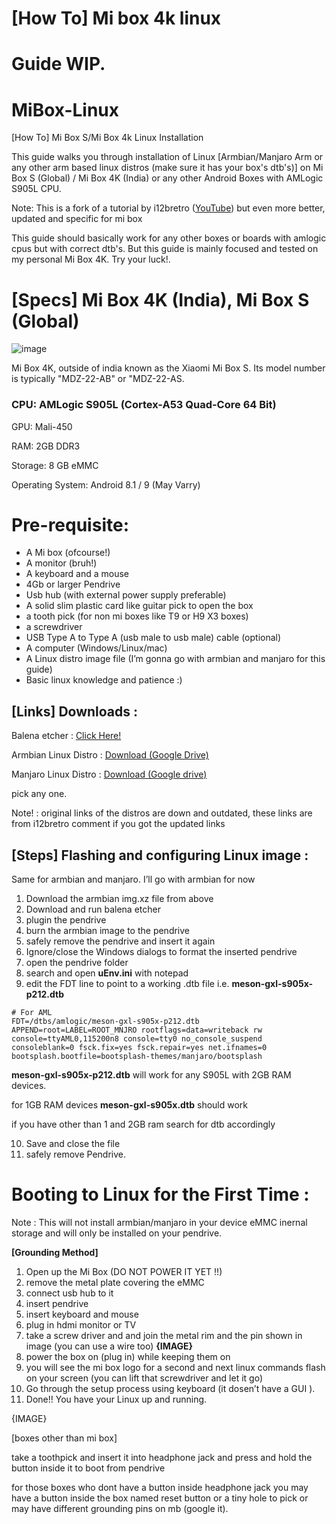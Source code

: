 # [How To] Mi box 4k linux

# Guide WIP.

# MiBox-Linux

[How To] Mi Box S/Mi Box 4k Linux Installation

This guide walks you through installation of Linux [Armbian/Manjaro Arm or any other arm based linux distros (make sure it has your box's dtb's)] on Mi Box S (Global) / Mi Box 4K (India) or any other Android Boxes with AMLogic S905L CPU.

Note: This is a fork of a tutorial by i12bretro ([YouTube](https://www.youtube.com/watch?v=bb8F20rgEJ4)) but even more better, updated and specific for mi box

This guide should basically work for any other boxes or boards with amlogic cpus but with correct dtb's. But this guide is mainly focused and tested on my personal Mi Box 4K. Try your luck!.

# [Specs] Mi Box 4K (India), Mi Box S (Global)

![image](https://github.com/Saiwilan/MiBox-Linux/assets/138218032/f6f5d9ff-ceb5-42a8-ac33-d9efaa821281)


Mi Box 4K, outside of india known as the Xiaomi Mi Box S. Its model number is typically "MDZ-22-AB" or "MDZ-22-AS.

### CPU: AMLogic S905L (Cortex-A53 Quad-Core 64 Bit)

GPU: Mali-450

RAM: 2GB DDR3

Storage: 8 GB eMMC

Operating System: Android 8.1 / 9 (May Varry)

# **Pre-requisite**:

- A Mi box (ofcourse!)
- A monitor (bruh!)
- A keyboard and a mouse
- 4Gb or larger Pendrive
- Usb hub (with external power supply preferable)
- A solid slim plastic card like guitar pick to open the box
- a tooth pick (for non mi boxes like T9 or H9 X3 boxes)
- a screwdriver
- USB Type A to Type A  (usb male to usb male) cable (optional)
- A computer (Windows/Linux/mac)
- A Linux distro image file (I’m gonna go with armbian and manjaro for this guide)
- Basic linux knowledge and patience :) 

## [Links] Downloads :

Balena etcher :  [Click Here!](https://etcher.balena.io/)

Armbian Linux Distro : [Download (Google Drive)](https://drive.google.com/file/d/1n6CZa582uJECV3lzQDtFbmbyvmOSiUSg/view?usp=sharing)

Manjaro Linux Distro : [Download (Google drive)](https://drive.google.com/file/d/1iF3KZBWze9VWiQ-4P6zYMTX9hA7TsM1h/view?usp=sharing)

pick any one.

Note! : original links of the distros are down and outdated, these links are from i12bretro comment if you got the updated links

## [Steps] Flashing and configuring Linux image :

Same for armbian and manjaro. I’ll go with armbian for now

1. Download the armbian img.xz file from above
2. Download and run balena etcher
3. plugin the pendrive
4. burn the armbian image to the pendrive
5. safely remove the pendrive and insert it again
6. Ignore/close the Windows dialogs to format the inserted pendrive
7. open the pendrive folder
8. search and open **uEnv.ini** with notepad
9. edit the FDT line to point to a working .dtb file i.e. **meson-gxl-s905x-p212.dtb**

```
# For AML
FDT=/dtbs/amlogic/meson-gxl-s905x-p212.dtb
APPEND=root=LABEL=ROOT_MNJRO rootflags=data=writeback rw console=ttyAML0,115200n8 console=tty0 no_console_suspend consoleblank=0 fsck.fix=yes fsck.repair=yes net.ifnames=0 bootsplash.bootfile=bootsplash-themes/manjaro/bootsplash
```

 **meson-gxl-s905x-p212.dtb** will work for any S905L with 2GB RAM devices.

for 1GB RAM devices **meson-gxl-s905x.dtb** should work

if you have other than 1 and 2GB ram search for dtb accordingly

10. Save and close the file
11. safely remove Pendrive.

# **Booting to Linux for the First Time :**

Note : This will not install armbian/manjaro in your device eMMC inernal storage and will only be installed on your pendrive.

**[Grounding Method]**

1. Open up the Mi Box (DO NOT POWER IT YET !!)
2. remove the metal plate covering the eMMC
3. connect usb hub to it
4. insert pendrive
5. insert keyboard and mouse
6. plug in hdmi monitor or TV
7. take a screw driver and and join the metal rim and the pin shown in image (you can use a wire too)       **{IMAGE}**
8. power the box on (plug in) while keeping them on
9. you will see the mi box logo for a second and next linux commands flash on your screen (you can lift that screwdriver and let it go)
10. Go through the setup process using keyboard (it dosen’t have a GUI ).
11. Done!! You have your Linux up and running.

{IMAGE}

[boxes other than mi box]

take a toothpick and insert it into headphone jack and press and hold the button inside it to boot from pendrive

for those boxes who dont have a button inside headphone jack you may have a button inside the box named reset button or a tiny hole to pick or may have different grounding pins on mb (google it).
